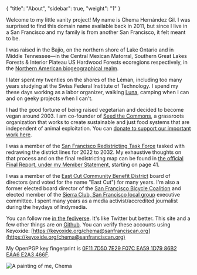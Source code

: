 {
    "title": "About",
    "sidebar": true,
    "weight": "1"
}

Welcome to my little vanity project! My name is Chema Hernández Gil. I was surprised to find this domain name available back in 2011, but since I live in a San Francisco and my family is from another San Francisco, it felt meant to be.

I was raised in the Bajío, on the northern shore of Lake Ontario and in Middle Tennessee—in the Central Mexican Matorral, Southern Great Lakes Forests & Interior Plateau US Hardwood Forests ecoregions respectively, in the [Northern American biogeographical realm](https://www.oneearth.org/realms/northern-america/).

I later spent my twenties on the shores of the Léman, including too many years studying at the Swiss Federal Institute of Technology. I spend my these days working as a labor organizer, walking [Luna](https://social.sanfranciscan.org/@luna), camping when I can and on geeky projects when I can't.

I had the good fortune of being raised vegetarian and decided to become vegan around 2003. I am co-founder of [Seed the Commons](https://seedthecommons.org/), a grassroots organization that works to create sustainable and just food systems that are independent of animal exploitation. You can [donate to support our important work here](https://donate.stripe.com/dR6bJD4ru3Frayc3cd).

I was a member of the [San Francisco Redistricting Task Force](https://sf.gov/public-body/2020-census-redistricting-task-force) tasked with redrawing the district lines for 2022 to 2032. My exhaustive thoughts on that process and on the final redistricting map can be found in [the official Final Report, under my Member Statement](https://sf.gov/sites/default/files/2022-05/2021-2022%20San%20Francisco%20Redistricting%20Task%20Force%20-%20Final%20Report.pdf), starting on page 41.

I was a member of the [East Cut Community Benefit District](http://theeastcut.org/about-us/) board of directors (and voted for the name "East Cut") for many years. I'm also a former elected board director of the [San Francisco Bicycle Coalition](http://www.sfbike.org/about/board-of-directors/) and elected member of the [Sierra Club, San Francisco local group](https://www.sierraclub.org/san-francisco-bay/leadership-roster#sf) executive committee. I spent many years as a media activist/accredited journalist during the heydays of Indymedia.

You can follow me [in the fediverse](https://social.sanfranciscan.org/@chema). It's like Twitter but better. This site and a few other things are on [Github](https://github.com/chema/). You can verify these accounts using Keyoxide: [https://keyoxide.org/chema@sanfranciscan.org](https://keyoxide.org/chema@sanfranciscan.org)

My OpenPGP key fingerprint is [0F11 7D50 7E29 F07C EA59 1D79 86B2 EAA6 E2A3 466F](https://keys.openpgp.org/search?q=chema%40sanfranciscan.org).

![A painting of me, Chema](/public/img/covatar.jpg)
